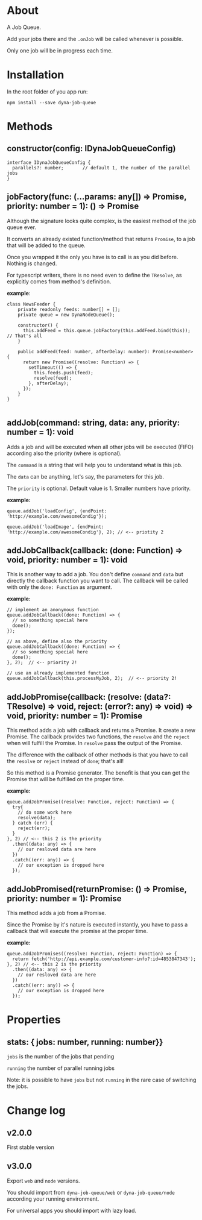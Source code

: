 # About

A Job Queue. 

Add your jobs there and the `.onJob` will be called whenever is possible.

Only one job will be in progress each time.

# Installation

In the root folder of you app run: 

`npm install --save dyna-job-queue`

# Methods

## constructor(config: IDynaJobQueueConfig)

```
interface IDynaJobQueueConfig {
  parallels?: number;       // default 1, the number of the parallel jobs
}
```

## jobFactory<TResolve>(func: (...params: any[]) => Promise<TResolve>, priority: number = 1): () => Promise<TResolve>

Although the signature looks quite complex, is the easiest method of the job queue ever.

It converts an already existed function/method that returns `Promise`, to a job that will be added to the queue.

Once you wrapped it the only you have is to call is as you did before. Nothing is changed.

For typescript writers, there is no need even to define the `TResolve`, as explicitly comes from method's definition. 

**example**:

```
class NewsFeeder {
    private readonly feeds: number[] = [];
    private queue = new DynaNodeQueue();
    
    constructor() {
      this.addFeed = this.queue.jobFactory(this.addFeed.bind(this));  // That's all
    }
    
    public addFeed(feed: number, afterDelay: number): Promise<number> {
      return new Promise((resolve: Function) => {
        setTimeout(() => {
          this.feeds.push(feed);
          resolve(feed);
        }, afterDelay);
      });
    }
}


```
 

## addJob(command: string, data: any, priority: number = 1): void

Adds a job and will be executed when all other jobs will be executed (FIFO) according also the priority (where is optional).

The `command` is a string that will help you to understand what is this job.

The `data` can be anything, let's say, the parameters for this job.

The `priority` is optional. Default value is 1. Smaller numbers have priority.

**example:**

```
queue.addJob('loadConfig', {endPoint: 'http://example.com/awesomeCondig'});

queue.addJob('loadImage', {endPoint: 'http://example.com/awesomeCondig'}, 2); // <-- priotity 2

```

## addJobCallback(callback: (done: Function) => void, priority: number = 1): void

This is another way to add a job. You don't define `command` and `data` but directly the callback function you want to call. The callback will be called with only the `done: Function` as argument.

**example:**

```
// implement an anonymous function
queue.addJobCallback((done: Function) => {
  // so something special here
  done();
});

// as above, define also the priority
queue.addJobCallback((done: Function) => {
  // so something special here
  done();
}, 2);  // <-- priority 2!

// use an already implemented function
queue.addJobCallback(this.processMyJob, 2);  // <-- priority 2!
```

## addJobPromise<TResolve>(callback: (resolve: (data?: TResolve) => void, reject: (error?: any) => void) => void, priority: number = 1): Promise<TResolve>

This method adds a job with callback and returns a Promise. It create a new Promise. The callback provides two functions, the `resolve` and the `reject` when will fulfill the Promise. In `resolve` pass the output of the Promise.

The difference with the callback of other methods is that you have to call the `resolve` or `reject` instead of `done`; that's all!  

So this method is a Promise generator. The benefit is that you can get the Promise that will be fulfilled on the proper time.
 
**example:**

```
queue.addJobPromise((resolve: Function, reject: Function) => {
  try{
    // do some work here
    resolve(data);    
  } catch (err) {
    reject(err);
  }
}, 2) // <-- this 2 is the priority
  .then((data: any) => {
    // our resloved data are here
  })
  .catch((err: any)) => {
    // our exception is dropped here
  });
```

## addJobPromised<TResolve>(returnPromise: () => Promise<TResolve>, priority: number = 1): Promise<TResolve>

This method adds a job from a Promise. 

Since the Promise by it's nature is executed instantly, you have to pass a callback that will execute the promise at the proper time.

**example:**

```
queue.addJobPromises((resolve: Function, reject: Function) => {
  return fetch('http://api.example.com/customer-info?:id=4853847343');
}, 2) // <-- this 2 is the priority
  .then((data: any) => {
    // our resloved data are here
  })
  .catch((err: any)) => {
    // our exception is dropped here
  });
```

# Properties

## stats: { jobs: number, running: number}}

`jobs` is the number of the jobs that pending

`running` the number of parallel running jobs

Note: it is possible to have `jobs` but not `running` in the rare case of switching the jobs. 


# Change log

## v2.0.0 

First stable version

## v3.0.0

Export `web` and `node` versions.

You should import from `dyna-job-queue/web` or `dyna-job-queue/node` according your running environment.

For universal apps you should import with lazy load.
 